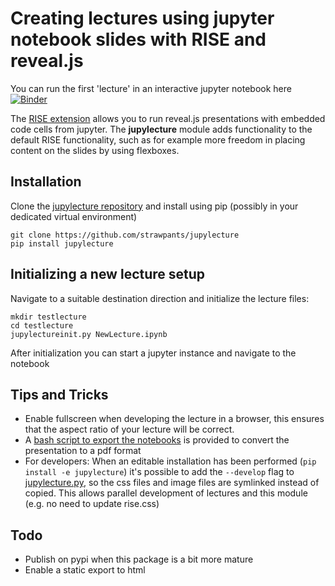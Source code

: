 # Creating lectures using jupyter notebook slides with RISE and reveal.js

You can run the first 'lecture' in an interactive jupyter notebook here [![Binder](https://mybinder.org/badge_logo.svg)](https://mybinder.org/v2/gh/strawpants/jupylecture/master?filepath=jupylecture/templates/ITCTemplateBlack.ipynb)

The [RISE extension](https://rise.readthedocs.io/en/stable/support.html) allows you to run reveal.js presentations with embedded code cells from jupyter.
The **jupylecture** module adds functionality to the default RISE functionality, such as for example more freedom in placing content on the slides by using flexboxes.


## Installation
Clone the [jupylecture repository](https://github.com/strawpants/jupylecture) and install using pip (possibly in your dedicated virtual environment)
```
git clone https://github.com/strawpants/jupylecture 
pip install jupylecture
```

## Initializing a new lecture setup
Navigate to a suitable destination direction and initialize the lecture files:
```
mkdir testlecture
cd testlecture
jupylectureinit.py NewLecture.ipynb
```
After initialization you can start a jupyter instance and navigate to the notebook

## Tips and Tricks
* Enable fullscreen when developing the lecture in a browser, this ensures that the aspect ratio of your lecture will be correct. 
* A [bash script to export the notebooks](jupylecture2pdf.sh) is provided to convert the presentation to a pdf format
* For developers: When an editable installation has been performed (`pip install -e jupylecture`) it's possible to add the `--develop` flag to [jupylecture.py](jupylectureinit.py), so the css files and image files are symlinked instead of copied. This allows parallel development of lectures and this module (e.g. no need to update rise.css)


## Todo
* Publish on pypi when this package is a bit more mature
* Enable a static export to html

